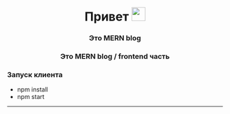 <h1 align="center">Привет<a href="https://daniilshat.ru/" target="_blank"></a> 
<img src="https://github.com/blackcater/blackcater/raw/main/images/Hi.gif" height="32"/></h1>

<h3 align="center">Это MERN blog</h3>

<h3 align="center">Это MERN blog / frontend часть</h3>

<h3>Запуск клиента</h3>
<ul>
  <li>npm install</li>
  <li>npm start</li>
</ul>

<hr>